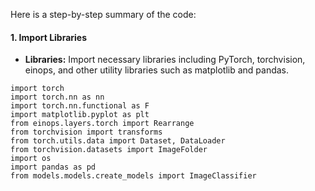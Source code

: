 Here is a step-by-step summary of the code:
#### 1.  Import Libraries
- **Libraries:** Import necessary libraries including PyTorch, torchvision, einops, and other utility libraries such as matplotlib and pandas.
```
import torch
import torch.nn as nn
import torch.nn.functional as F
import matplotlib.pyplot as plt
from einops.layers.torch import Rearrange
from torchvision import transforms
from torch.utils.data import Dataset, DataLoader
from torchvision.datasets import ImageFolder
import os
import pandas as pd
from models.models.create_models import ImageClassifier
```
